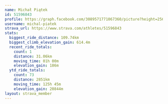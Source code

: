 ```yaml
---
name: Michał Piątek
id: 51596843
profile: https://graph.facebook.com/3089571771067360/picture?height=256&width=256
username: michal-piatek
strava_url: https://www.strava.com/athletes/51596843
stats:
  biggest_ride_distance: 109.74km
  biggest_climb_elevation_gain: 614.4m
  recent_ride_totals:
    count: 1
    distance: 31.06km
    moving_time: 01h 00m
    elevation_gain: 186m
  ytd_ride_totals:
    count: 73
    distance: 2851km
    moving_time: 125h 45m
    elevation_gain: 20844m
layout: strava_member
--- 
```

